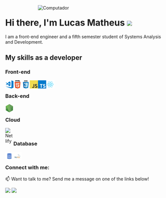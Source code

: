 <img src="https://raw.githubusercontent.com/MicaelliMedeiros/micaellimedeiros/master/image/computer-illustration.png" min-width="400px" max-width="400px" width="400px" align="right" alt="Computador">

# Hi there, I'm Lucas Matheus <img src="https://raw.githubusercontent.com/iampavangandhi/iampavangandhi/master/gifs/Hi.gif" width="30px"> 

<p align="left" font-size="16px">
I am a front-end engineer and a fifth semester student of Systems Analysis and Development.
</p>

## My skills as a developer

### Front-end

<img align="left" alt="Visual Studio Code" width="26px" src="https://raw.githubusercontent.com/github/explore/80688e429a7d4ef2fca1e82350fe8e3517d3494d/topics/visual-studio-code/visual-studio-code.png" />
<img align="left" alt="HTML5" width="26px" src="https://raw.githubusercontent.com/github/explore/80688e429a7d4ef2fca1e82350fe8e3517d3494d/topics/html/html.png" />
<img align="left" alt="CSS3" width="26px" src="https://raw.githubusercontent.com/github/explore/80688e429a7d4ef2fca1e82350fe8e3517d3494d/topics/css/css.png" />
<img align="left" alt="JavaScript" width="26px" src="https://raw.githubusercontent.com/github/explore/80688e429a7d4ef2fca1e82350fe8e3517d3494d/topics/javascript/javascript.png" />
<img align="left" alt="Type" width="26px" src="https://raw.githubusercontent.com/github/explore/80688e429a7d4ef2fca1e82350fe8e3517d3494d/topics/typescript/typescript.png" />
<img align="left" alt="React" width="26px" src="https://raw.githubusercontent.com/github/explore/80688e429a7d4ef2fca1e82350fe8e3517d3494d/topics/react/react.png" />


<br />

### Back-end

<img align="left" alt="Node.js" width="26px" src="https://raw.githubusercontent.com/github/explore/80688e429a7d4ef2fca1e82350fe8e3517d3494d/topics/nodejs/nodejs.png" />

<br/>



### Cloud

<img align="left" alt="Netlify" width="26px" src="https://api.iconify.design/logos-netlify.svg?height=16%27" />

<br/>

### Database
<img align="left" alt="SQL" width="26px" src="https://raw.githubusercontent.com/github/explore/80688e429a7d4ef2fca1e82350fe8e3517d3494d/topics/sql/sql.png" />
<img align="left" alt="MySQL" width="26px" src="https://raw.githubusercontent.com/github/explore/80688e429a7d4ef2fca1e82350fe8e3517d3494d/topics/mysql/mysql.png" />

<br/>




### Connect with me:

<p align="left">
📫  Want to talk to me? Send me a message on one of the links below!
</p>

<p align="left">
<a href="mailto:lucas.mpap@gmail.com" alt="Gmail">
<img src="https://img.shields.io/badge/-lucas.mpap@gmail.com-e34c41?style=flat-square&labelColor=e34c41&logo=gmail&logoColor=white&link=lucas.mpap@gmail.com" /></a>
  
<a href="https://www.linkedin.com/in/lucasmpa/" alt="Linkedin">
<img src="https://img.shields.io/badge/-Lucas-blue?style=flat-square&logo=Linkedin&logoColor=white&link=https://www.linkedin.com/in/lucasmpa/" /></a>
